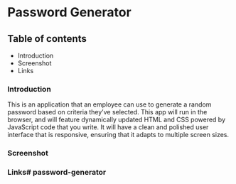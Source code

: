 # Password Generator
## Table of contents
* Introduction
* Screenshot
* Links

### Introduction
This is an application that an employee can use to generate a random password based on criteria they’ve selected. This app will run in the browser, and will feature dynamically updated HTML and CSS powered by JavaScript code that you write. It will have a clean and polished user interface that is responsive, ensuring that it adapts to multiple screen sizes. 

### Screenshot

### Links# password-generator
